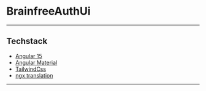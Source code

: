 # BrainfreeAuthUi

***

## Techstack

* [Angular 15](https://angular.io/guide/what-is-angular)
* [Angular Material](https://v13.material.angular.io/guide/getting-started)
* [TailwindCss](https://tailwindcss.com/)
* [ngx translation](https://github.com/ngx-translate/core)

***

